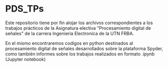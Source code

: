 # PDS_TPs

Este repositorio tiene por fin alojar los archivos correspondientes a los trabajos prácticos de la Asignatura electiva "Procesamiento digital de señales" de la carrera Ingenieria Electronica de la UTN FRBA.

En el mismo encontraremos codigos en python destinados al procesamiento digital de señales desarrollados sobre la plataforma Spyder, como también informes sobre los trabajos realizados en formato .ipynb (Jupyter notebook)